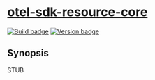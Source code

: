 # [otel-sdk-resource-core][]

[![Build badge][]][build]
[![Version badge][]][version]

## Synopsis

STUB

[otel-sdk-resource-core]: https://github.com/jship/otel-sdk-resource-core
[Build badge]: https://github.com/jship/opentelemetry-haskell/workflows/CI/badge.svg
[build]: https://github.com/jship/opentelemetry-haskell/actions
[Version badge]: https://img.shields.io/hackage/v/otel-sdk-resource-core?color=brightgreen&label=version&logo=haskell
[version]: https://hackage.haskell.org/package/otel-sdk-resource-core
[Haddocks]: https://hackage.haskell.org/package/otel-sdk-resource-core
